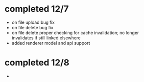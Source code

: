 # completed 12/7
- on file upload bug fix
- on file delete bug fix
- on file delete proper checking for cache invalidation; no longer invalidates if still linked elsewhere
- added renderer model and api support

# completed 12/8
- 